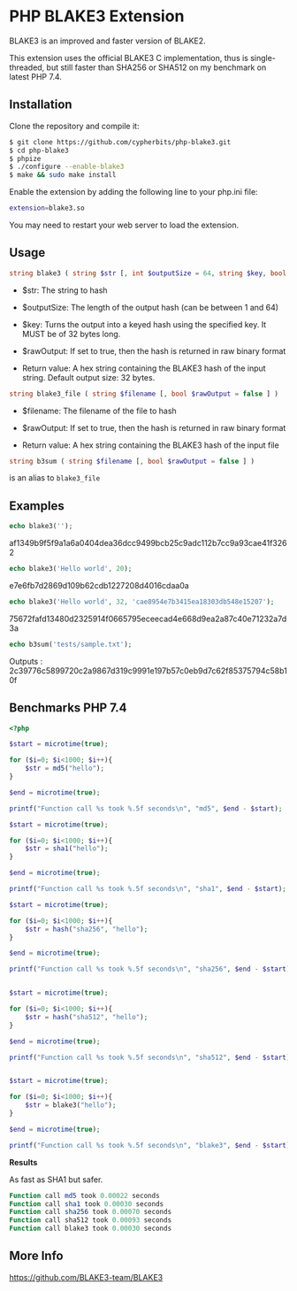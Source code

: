 PHP BLAKE3 Extension
============================

BLAKE3 is an improved and faster version of BLAKE2.

This extension uses the official BLAKE3 C implementation, thus is single-threaded, but still faster than SHA256 or SHA512 on my benchmark on latest PHP 7.4.

Installation
------------
Clone the repository and compile it:
```sh
$ git clone https://github.com/cypherbits/php-blake3.git
$ cd php-blake3
$ phpize
$ ./configure --enable-blake3
$ make && sudo make install
```

Enable the extension by adding the following line to your php.ini file:

```sh
extension=blake3.so
```

You may need to restart your web server to load the extension.


Usage
----
```php
string blake3 ( string $str [, int $outputSize = 64, string $key, bool $rawOutput = false ] )
```

* $str: The string to hash
* $outputSize: The length of the output hash (can be between 1 and 64)
* $key: Turns the output into a keyed hash using the specified key. It MUST be of 32 bytes long.
* $rawOutput: If set to true, then the hash is returned in raw binary format

* Return value: A hex string containing the BLAKE3 hash of the input string. Default output size: 32 bytes.

```php
string blake3_file ( string $filename [, bool $rawOutput = false ] )
```

* $filename: The filename of the file to hash
* $rawOutput: If set to true, then the hash is returned in raw binary format

* Return value: A hex string containing the BLAKE3 hash of the input file

```php
string b3sum ( string $filename [, bool $rawOutput = false ] )
```

is an alias to `blake3_file`


Examples
--------
```php
echo blake3('');
```

af1349b9f5f9a1a6a0404dea36dcc9499bcb25c9adc112b7cc9a93cae41f3262

```php
echo blake3('Hello world', 20);
```

e7e6fb7d2869d109b62cdb1227208d4016cdaa0a

```php
echo blake3('Hello world', 32, 'cae8954e7b3415ea18303db548e15207');
```

75672fafd13480d2325914f0665795eceecad4e668d9ea2a87c40e71232a7d3a


```php
echo b3sum('tests/sample.txt');
```

Outputs : 2c39776c5899720c2a9867d319c9991e197b57c0eb9d7c62f85375794c58b10f

Benchmarks PHP 7.4
--------
```php
<?php

$start = microtime(true);

for ($i=0; $i<1000; $i++){
    $str = md5("hello");
}

$end = microtime(true);

printf("Function call %s took %.5f seconds\n", "md5", $end - $start);

$start = microtime(true);

for ($i=0; $i<1000; $i++){
    $str = sha1("hello");
}

$end = microtime(true);

printf("Function call %s took %.5f seconds\n", "sha1", $end - $start);

$start = microtime(true);

for ($i=0; $i<1000; $i++){
    $str = hash("sha256", "hello");
}

$end = microtime(true);

printf("Function call %s took %.5f seconds\n", "sha256", $end - $start);


$start = microtime(true);

for ($i=0; $i<1000; $i++){
    $str = hash("sha512", "hello");
}

$end = microtime(true);

printf("Function call %s took %.5f seconds\n", "sha512", $end - $start);


$start = microtime(true);

for ($i=0; $i<1000; $i++){
    $str = blake3("hello");
}

$end = microtime(true);

printf("Function call %s took %.5f seconds\n", "blake3", $end - $start);
```

**Results**

As fast as SHA1 but safer.

```php
Function call md5 took 0.00022 seconds
Function call sha1 took 0.00030 seconds
Function call sha256 took 0.00070 seconds
Function call sha512 took 0.00093 seconds
Function call blake3 took 0.00030 seconds
```

More Info
---------
https://github.com/BLAKE3-team/BLAKE3